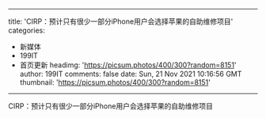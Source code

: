 
---
title: 'CIRP：预计只有很少一部分iPhone用户会选择苹果的自助维修项目'
categories: 
 - 新媒体
 - 199IT
 - 首页更新
headimg: 'https://picsum.photos/400/300?random=8151'
author: 199IT
comments: false
date: Sun, 21 Nov 2021 10:16:56 GMT
thumbnail: 'https://picsum.photos/400/300?random=8151'
---

<div>   
CIRP：预计只有很少一部分iPhone用户会选择苹果的自助维修项目  
</div>
            